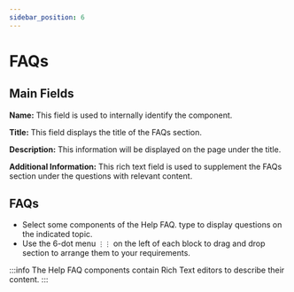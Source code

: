 ```yaml
---
sidebar_position: 6
---
```


# FAQs

## Main Fields

**Name:** This field is used to internally identify the component.

**Title:** This field displays the title of the FAQs section.

**Description:** This information will be displayed on the page under the title.

**Additional Information:** This rich text field is used to supplement the FAQs section under the questions with relevant content.

## FAQs

- Select some components of the Help FAQ. type to display questions on the indicated topic.
- Use the 6-dot menu `⋮⋮` on the left of each block to drag and drop section to arrange them to your requirements.

:::info
The Help FAQ components contain Rich Text editors to describe their content.
:::
